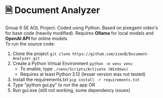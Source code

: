 **🗎 Document Analyzer** 
===============	
Group 6 SE AOL Project. Coded using Python. Based on pixegami video's for base code (heavily modified). 
Requires **Ollama** for local models and **OpenAI API** for online models<br>
To run the source code:
1. Clone the project `git clone https://github.com/zzenB/Document-Analyzer.git`
2. Create a Python Virtual Environment `python -m venv venv`
    * To enable, type `./venv/Scripts/Activate (Windows)`
    * Requires at least Python 3.12 (lesser version was not tested)
3. Install the requirements.txt `pip install -r requirements.txt`
4. Type "python gui.py" to run the app
OR
1. Run gui.exe (still not working, some dependency issues)
